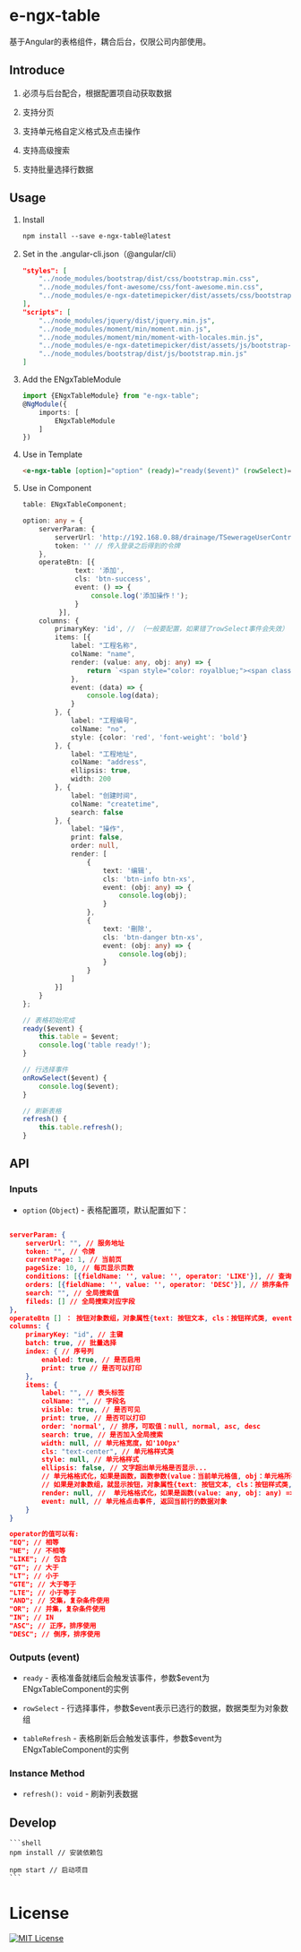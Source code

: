 # e-ngx-table

基于Angular的表格组件，耦合后台，仅限公司内部使用。

## Introduce

1. 必须与后台配合，根据配置项自动获取数据

2. 支持分页

3. 支持单元格自定义格式及点击操作

4. 支持高级搜索

5. 支持批量选择行数据

## Usage

1. Install

	```shell
	npm install --save e-ngx-table@latest
	```

2. Set in the .angular-cli.json（@angular/cli）

    ```json
    "styles": [
        "../node_modules/bootstrap/dist/css/bootstrap.min.css",
        "../node_modules/font-awesome/css/font-awesome.min.css",
        "../node_modules/e-ngx-datetimepicker/dist/assets/css/bootstrap-datetimepicker.min.css"
    ],
    "scripts": [
        "../node_modules/jquery/dist/jquery.min.js",
        "../node_modules/moment/min/moment.min.js",
        "../node_modules/moment/min/moment-with-locales.min.js",
        "../node_modules/e-ngx-datetimepicker/dist/assets/js/bootstrap-datetimepicker.min.js",
        "../node_modules/bootstrap/dist/js/bootstrap.min.js"
    ]
    ```

3. Add the ENgxTableModule

	```typescript
	import {ENgxTableModule} from "e-ngx-table";
	@NgModule({
	    imports: [
	        ENgxTableModule
	    ]
	})
	```

4. Use in Template

    ```html
    <e-ngx-table [option]="option" (ready)="ready($event)" (rowSelect)="onRowSelect($event)"></e-ngx-table>
    ```

5. Use in Component

    ```typescript
    table: ENgxTableComponent;

    option: any = {
        serverParam: {
            serverUrl: 'http://192.168.0.88/drainage/TSewerageUserController/getSewerageUserListPage',
            token: '' // 传入登录之后得到的令牌
        },
        operateBtn: [{
                 text: '添加',
                 cls: 'btn-success',
                 event: () => {
                     console.log('添加操作！');
                 }
             }],
        columns: {
            primaryKey: 'id', // （一般要配置，如果错了rowSelect事件会失效）
            items: [{
                label: "工程名称",
                colName: "name",
                render: (value: any, obj: any) => {
                    return `<span style="color: royalblue;"><span class="glyphicon glyphicon-user"></span>value</span>`;
                },
                event: (data) => {
                    console.log(data);
                }
            }, {
                label: "工程编号",
                colName: "no",
                style: {color: 'red', 'font-weight': 'bold'}
            }, {
                label: "工程地址",
                colName: "address",
                ellipsis: true,
                width: 200
            }, {
                label: "创建时间",
                colName: "createtime",
                search: false
            }, {
                label: "操作",
                print: false,
                order: null,
                render: [
                    {
                        text: '编辑',
                        cls: 'btn-info btn-xs',
                        event: (obj: any) => {
                            console.log(obj);
                        }
                    },
                    {
                        text: '刪除',
                        cls: 'btn-danger btn-xs',
                        event: (obj: any) => {
                            console.log(obj);
                        }
                    }
                ]
            }]
        }
    };

    // 表格初始完成
    ready($event) {
        this.table = $event;
        console.log('table ready!');
    }

    // 行选择事件
    onRowSelect($event) {
        console.log($event);
    }

    // 刷新表格
    refresh() {
        this.table.refresh();
    }
    ```

## API

### Inputs

- `option` (`Object`) - 表格配置项，默认配置如下：

```json

serverParam: {
    serverUrl: "", // 服务地址
    token: "", // 令牌
    currentPage: 1, // 当前页
    pageSize: 10, // 每页显示页数
    conditions: [{fieldName: '', value: '', operator: 'LIKE'}], // 查询条件
    orders: [{fieldName: '', value: '', operator: 'DESC'}], // 排序条件
    search: "", // 全局搜索值
    fileds: [] // 全局搜索对应字段
},
operateBtn [] ： 按钮对象数组，对象属性{text: 按钮文本, cls：按钮样式类, event：按钮点击事件
columns: {
    primaryKey: "id", // 主键
    batch: true, // 批量选择
    index: { // 序号列
        enabled: true, // 是否启用
        print: true // 是否可以打印
    },
    items: {
        label: "", // 表头标签
        colName: "", // 字段名
        visible: true, // 是否可见
        print: true, // 是否可以打印
        order: 'normal', // 排序，可取值：null, normal, asc, desc
        search: true, // 是否加入全局搜索
        width: null, // 单元格宽度，如'100px'
        cls: "text-center", // 单元格样式类
        style: null, // 单元格样式
        ellipsis: false, // 文字超出单元格是否显示...
        // 单元格格式化，如果是函数，函数参数(value：当前单元格值, obj：单元格所在行数据对象)，单元格显示函数返回的值。
        // 如果是对象数组，就显示按钮，对象属性{text: 按钮文本, cls：按钮样式类, event：按钮点击事件}
        render: null, //  单元格格式化，如果是函数(value: any, obj: any) => {}，就显示函数返回的值，如果是数组，就显示按钮{text, cls, event}
        event: null, // 单元格点击事件, 返回当前行的数据对象
    }
}
```

```json
operator的值可以有:
"EQ"; // 相等
"NE"; // 不相等
"LIKE"; // 包含
"GT"; // 大于
"LT"; // 小于
"GTE"; // 大于等于
"LTE"; // 小于等于
"AND"; // 交集，复杂条件使用
"OR"; // 并集，复杂条件使用
"IN"; // IN
"ASC"; // 正序，排序使用
"DESC"; // 倒序，排序使用
```

### Outputs (event)

- `ready` - 表格准备就绪后会触发该事件，参数$event为ENgxTableComponent的实例

- `rowSelect` - 行选择事件，参数$event表示已选行的数据，数据类型为对象数组

- `tableRefresh` - 表格刷新后会触发该事件，参数$event为ENgxTableComponent的实例

### Instance Method

- `refresh(): void` - 刷新列表数据

## Develop

	```shell
	npm install // 安装依赖包

	npm start // 启动项目
	```

# License

[![MIT License](https://img.shields.io/badge/license-MIT-blue.svg?style=flat)](/LICENSE)
